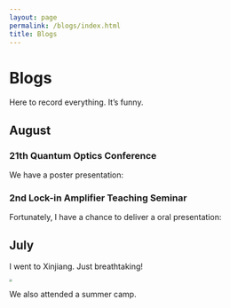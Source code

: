 ```yaml
---
layout: page
permalink: /blogs/index.html
title: Blogs
---
```


# Blogs

Here to record everything. It’s funny.



## August 

### 21th Quantum Optics Conference

We have a poster presentation:



### 2nd Lock-in Amplifier Teaching Seminar

Fortunately, I have a chance to deliver a oral presentation:



## July

I went to Xinjiang. Just breathtaking!

<img src="https://Destiny200424.github.io/imagesxinjiang.jpg" style="zoom: 33%;" />

We also attended a summer camp.

<div class="calendly-inline-widget" data-url="https://calendly.com/destiny200424/30min" style="min-width:320px;height:630px;"></div>
 <script type="text/javascript" src="https://assets.calendly.com/assets/external/widget.js" async></script>

<!-- Calendly inline widget end -->

